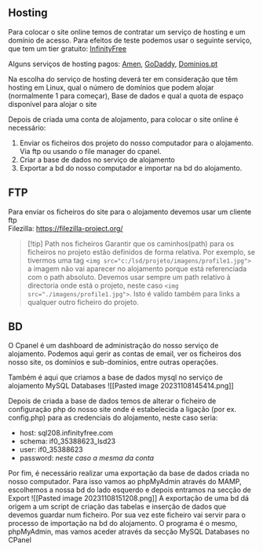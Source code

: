 ## Hosting

Para colocar o site online temos de contratar um serviço de hosting e um domínio de acesso. 
Para efeitos de teste podemos usar o seguinte serviço, que tem um tier gratuito:
[InfinityFree](https://www.infinityfree.com) 

Alguns serviços de hosting pagos: [Amen](https://www.amen.pt/), [GoDaddy](https://www.godaddy.com/), [Dominios.pt](https://www.dominios.pt)

Na escolha do serviço de hosting deverá ter em consideração que têm hosting em Linux, qual o número de domínios que podem alojar (normalmente 1 para começar), Base de dados  e qual a quota de espaço disponível para alojar o site

Depois de criada uma conta de alojamento, para colocar o site online é necessário:
1. Enviar os ficheiros dos projeto do nosso computador para o alojamento. Via ftp ou usando o file manager do cpanel.
2. Criar a base de dados no serviço de alojamento
3. Exportar a bd do nosso computador e importar na bd do alojamento.


## FTP 

Para enviar os ficheiros do site para o alojamento devemos usar um cliente ftp  
Filezilla: <https://filezilla-project.org/> 

>[!tip] Path nos ficheiros
> Garantir que os caminhos(path) para os ficheiros no projeto estão definidos de forma relativa.
> Por exemplo, se tivermos uma  tag `<img src="c:/lsd/projeto/imagens/profile1.jpg">`  a  imagem não vai aparecer no alojamento porque está referenciada com o path absoluto. Devemos usar sempre um path relativo à directoria onde está o projeto, neste caso `<img src="./imagens/profile1.jpg">`. Isto é valido também para links a qualquer outro ficheiro do projeto.


## BD

O Cpanel é um dashboard de administração do nosso serviço de alojamento. Podemos aqui gerir as contas de email, ver os ficheiros dos nosso site, os domínios e sub-domínios, entre outras operações.

Também é aqui que criamos a base de dados mysql no serviço de alojamento
MySQL Databases
![[Pasted image 20231108145414.png]]

Depois de criada a base de dados temos de alterar o ficheiro de configuração php do nosso site onde é estabelecida a ligação (por ex. config.php) para as credenciais do alojamento, neste caso seria:
- host: sql208.infinityfree.com
- schema: if0_35388623_lsd23
- user: if0_35388623
- password: *neste caso a mesma da conta*

Por fim, é necessário realizar uma exportação da base de dados criada no nosso computador. Para isso vamos ao phpMyAdmin através do MAMP, escolhemos a nossa bd do lado esquerdo e depois entramos na secção de Export
![[Pasted image 20231108151208.png]]
A exportação de uma bd dá origem a um script de criação das tabelas e inserção de dados que devemos guardar num ficheiro. 
Por sua vez este ficheiro vai servir para o processo de importação na bd do alojamento. O programa é o mesmo, phpMyAdmin, mas vamos aceder através da secção MySQL Databases no CPanel  
